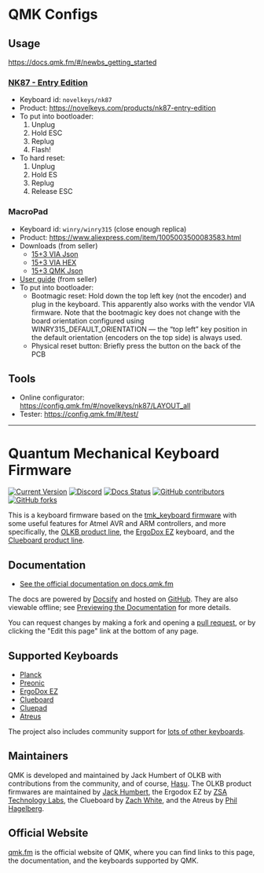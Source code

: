 # QMK Configs

## Usage

https://docs.qmk.fm/#/newbs_getting_started

### [NK87 - Entry Edition](./keyboards/novelkeys/nk87)

-   Keyboard id: `novelkeys/nk87`
-   Product: https://novelkeys.com/products/nk87-entry-edition
-   To put into bootloader:
    1. Unplug
    2. Hold ESC
    3. Replug
    4. Flash!
-   To hard reset:
    1. Unplug
    2. Hold ES
    3. Replug
    4. Release ESC

### MacroPad

-   Keyboard id: `winry/winry315` (close enough replica)
-   Product: https://www.aliexpress.com/item/1005003500083583.html
-   Downloads (from seller)
    -   [15+3 VIA Json](https://drive.google.com/file/d/1qPYJgaBtuB0B2CQAeiNsY7doYxafG0Cf/view?usp=drivesdk)
    -   [15+3 VIA HEX](https://drive.google.com/file/d/1zxRk0mCiUVKNEzRMfvv8twBE6V9cMRuz/view?usp=drivesdk)
    -   [15+3 QMK Json](https://drive.google.com/file/d/1su68_VTI5sAqxfbNAoO4KMbNmCo4jhOm/view?usp=drivesdk)
-   [User guide](https://drive.google.com/file/d/1SUOttEv8vljwHwYybOJ1XY1b3R_gl-L2/view?usp=drivesdk) (from seller)
-   To put into bootloader:
    -   Bootmagic reset: Hold down the top left key (not the encoder) and plug in the keyboard. This apparently also works with the vendor VIA firmware. Note that the bootmagic key does not change with the board orientation configured using WINRY315_DEFAULT_ORIENTATION — the “top left” key position in the default orientation (encoders on the top side) is always used.
    -   Physical reset button: Briefly press the button on the back of the PCB

## Tools

-   Online configurator: https://config.qmk.fm/#/novelkeys/nk87/LAYOUT_all
-   Tester: https://config.qmk.fm/#/test/

---

# Quantum Mechanical Keyboard Firmware

[![Current Version](https://img.shields.io/github/tag/qmk/qmk_firmware.svg)](https://github.com/qmk/qmk_firmware/tags)
[![Discord](https://img.shields.io/discord/440868230475677696.svg)](https://discord.gg/Uq7gcHh)
[![Docs Status](https://img.shields.io/badge/docs-ready-orange.svg)](https://docs.qmk.fm)
[![GitHub contributors](https://img.shields.io/github/contributors/qmk/qmk_firmware.svg)](https://github.com/qmk/qmk_firmware/pulse/monthly)
[![GitHub forks](https://img.shields.io/github/forks/qmk/qmk_firmware.svg?style=social&label=Fork)](https://github.com/qmk/qmk_firmware/)

This is a keyboard firmware based on the [tmk_keyboard firmware](https://github.com/tmk/tmk_keyboard) with some useful features for Atmel AVR and ARM controllers, and more specifically, the [OLKB product line](https://olkb.com), the [ErgoDox EZ](https://ergodox-ez.com) keyboard, and the [Clueboard product line](https://clueboard.co).

## Documentation

-   [See the official documentation on docs.qmk.fm](https://docs.qmk.fm)

The docs are powered by [Docsify](https://docsify.js.org/) and hosted on [GitHub](/docs/). They are also viewable offline; see [Previewing the Documentation](https://docs.qmk.fm/#/contributing?id=previewing-the-documentation) for more details.

You can request changes by making a fork and opening a [pull request](https://github.com/qmk/qmk_firmware/pulls), or by clicking the "Edit this page" link at the bottom of any page.

## Supported Keyboards

-   [Planck](/keyboards/planck/)
-   [Preonic](/keyboards/preonic/)
-   [ErgoDox EZ](/keyboards/ergodox_ez/)
-   [Clueboard](/keyboards/clueboard/)
-   [Cluepad](/keyboards/clueboard/17/)
-   [Atreus](/keyboards/atreus/)

The project also includes community support for [lots of other keyboards](/keyboards/).

## Maintainers

QMK is developed and maintained by Jack Humbert of OLKB with contributions from the community, and of course, [Hasu](https://github.com/tmk). The OLKB product firmwares are maintained by [Jack Humbert](https://github.com/jackhumbert), the Ergodox EZ by [ZSA Technology Labs](https://github.com/zsa), the Clueboard by [Zach White](https://github.com/skullydazed), and the Atreus by [Phil Hagelberg](https://github.com/technomancy).

## Official Website

[qmk.fm](https://qmk.fm) is the official website of QMK, where you can find links to this page, the documentation, and the keyboards supported by QMK.
